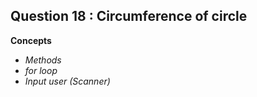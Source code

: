 ## Question 18 : Circumference of circle

**Concepts**
* _Methods_
* _for loop_
* _Input user (Scanner)_
